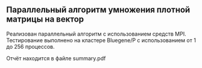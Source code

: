 ## Параллельный алгоритм умножения плотной матрицы на вектор

Реализован параллельный алгоритм с использованием средств MPI. Тестирование выполнено на кластере Bluegene/P с использованием от 1 до 256 процессов.

Отчёт находится в файле summary.pdf
